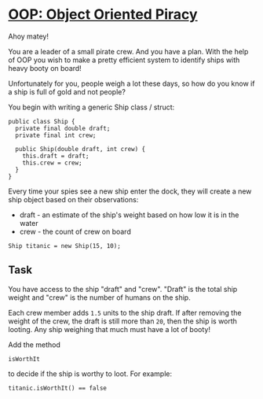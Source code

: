 # [OOP: Object Oriented Piracy ](https://www.codewars.com/kata/oop-object-oriented-piracy "https://www.codewars.com/kata/54fe05c4762e2e3047000add")

Ahoy matey!

You are a leader of a small pirate crew. And you have a plan.
With the help of OOP you wish to make a pretty efficient system to identify ships with heavy booty
on board!

Unfortunately for you, people weigh a lot these days, so how do you know if a ship is full of gold
and not people?

You begin with writing a generic Ship class / struct:

```
public class Ship {
  private final double draft;
  private final int crew;

  public Ship(double draft, int crew) {
    this.draft = draft;
    this.crew = crew;
  }
} 
```

Every time your spies see a new ship enter the dock, they will create a new ship object based on
their observations:

* draft - an estimate of the ship's weight based on how low it is in the water
* crew - the count of crew on board

```
Ship titanic = new Ship(15, 10);
```

## Task

You have access to the ship "draft" and "crew". "Draft" is the total ship weight and "crew" is the
number of humans on the ship.

Each crew member adds `1.5` units to the ship draft. If after removing the weight of the crew, the
draft is still more than `20`, then the ship is worth looting. Any ship weighing that much must have
a lot of booty!

Add the method

```
isWorthIt
```

to decide if the ship is worthy to loot. For example:

```
titanic.isWorthIt() == false
```